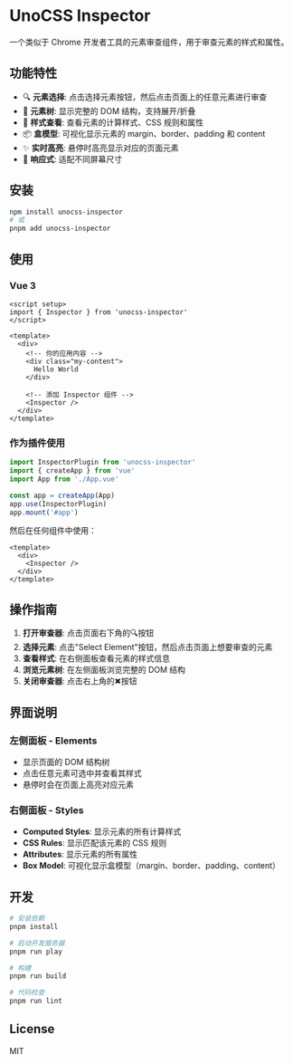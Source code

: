 # UnoCSS Inspector

一个类似于 Chrome 开发者工具的元素审查组件，用于审查元素的样式和属性。

## 功能特性

- 🔍 **元素选择**: 点击选择元素按钮，然后点击页面上的任意元素进行审查
- 🌳 **元素树**: 显示完整的 DOM 结构，支持展开/折叠
- 🎨 **样式查看**: 查看元素的计算样式、CSS 规则和属性
- 📦 **盒模型**: 可视化显示元素的 margin、border、padding 和 content
- ✨ **实时高亮**: 悬停时高亮显示对应的页面元素
- 📱 **响应式**: 适配不同屏幕尺寸

## 安装

```bash
npm install unocss-inspector
# 或
pnpm add unocss-inspector
```

## 使用

### Vue 3

```vue
<script setup>
import { Inspector } from 'unocss-inspector'
</script>

<template>
  <div>
    <!-- 你的应用内容 -->
    <div class="my-content">
      Hello World
    </div>

    <!-- 添加 Inspector 组件 -->
    <Inspector />
  </div>
</template>
```

### 作为插件使用

```js
import InspectorPlugin from 'unocss-inspector'
import { createApp } from 'vue'
import App from './App.vue'

const app = createApp(App)
app.use(InspectorPlugin)
app.mount('#app')
```

然后在任何组件中使用：

```vue
<template>
  <div>
    <Inspector />
  </div>
</template>
```

## 操作指南

1. **打开审查器**: 点击页面右下角的🔍按钮
2. **选择元素**: 点击"Select Element"按钮，然后点击页面上想要审查的元素
3. **查看样式**: 在右侧面板查看元素的样式信息
4. **浏览元素树**: 在左侧面板浏览完整的 DOM 结构
5. **关闭审查器**: 点击右上角的✖按钮

## 界面说明

### 左侧面板 - Elements
- 显示页面的 DOM 结构树
- 点击任意元素可选中并查看其样式
- 悬停时会在页面上高亮对应元素

### 右侧面板 - Styles
- **Computed Styles**: 显示元素的所有计算样式
- **CSS Rules**: 显示匹配该元素的 CSS 规则
- **Attributes**: 显示元素的所有属性
- **Box Model**: 可视化显示盒模型（margin、border、padding、content）

## 开发

```bash
# 安装依赖
pnpm install

# 启动开发服务器
pnpm run play

# 构建
pnpm run build

# 代码检查
pnpm run lint
```

## License

MIT

